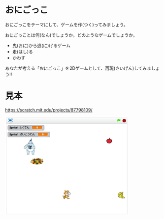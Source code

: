 # おにごっこ

おにごっこをテーマにして、ゲームを作(つく)ってみましょう。

おにごっことは何(なん)でしょうか。どのようなゲームでしょうか。

* 鬼(おに)から逃(に)げるゲーム
* 走(はし)る
* かわす

あなたが考える「おにごっこ」を2Dゲームとして、再現(さいげん)してみましょう!!



# 見本

https://scratch.mit.edu/projects/87798109/

![](sample.png)
